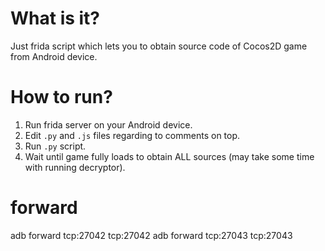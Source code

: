 # What is it?

Just frida script which lets you to obtain source code of Cocos2D game from Android device.

# How to run?

1. Run frida server on your Android device.
2. Edit `.py` and `.js` files regarding to comments on top.
3. Run `.py` script.
4. Wait until game fully loads to obtain ALL sources (may take some time with running decryptor).

# forward

adb forward tcp:27042 tcp:27042
adb forward tcp:27043 tcp:27043
